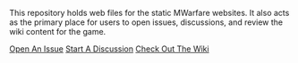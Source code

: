 This repository holds web files for the static MWarfare websites. It also acts as the primary place for users to open issues, discussions, and review the wiki content for the game. 

[Open An Issue](https://github.com/dglassow/mwarfare-web/issues)
[Start A Discussion](https://github.com/dglassow/mwarfare-web/discussions)
[Check Out The Wiki](https://github.com/dglassow/mwarfare-web/wiki) 
